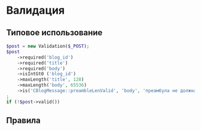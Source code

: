 Валидация
=========


Типовое использование
---------------------

```php
$post = new Validation($_POST);
$post
	->required('blog_id')
	->required('title')
	->required('body')
	->isIntGt0 ('blog_id')
	->maxLength('title', 128)
	->maxLength('body', 65536)
	->is('CBlogMessage::preambleLenValid', 'body', 'преамбула не должна превышать 1200 символов')
;
if (!$post->valid())
```

Правила
-------
